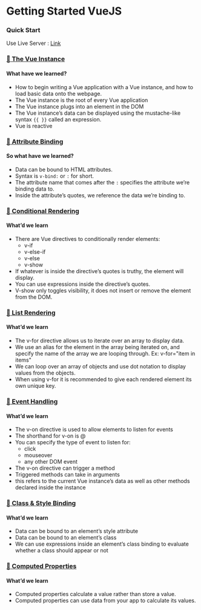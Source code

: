 # Getting Started VueJS

### Quick Start

Use Live Server : [Link](https://marketplace.visualstudio.com/items?itemName=ritwickdey.LiveServer)

### [:open_file_folder: The Vue Instance ](https://github.com/khairul-abdi/khairul-abdi-Getting_Started_VueJS/tree/master/Intro%20to%20Vue.js/1.%20The%20Vue%20Instance)

#### What have we learned?

- How to begin writing a Vue application with a Vue instance, and how to load basic data onto the webpage.
- The Vue instance is the root of every Vue application
- The Vue instance plugs into an element in the DOM
- The Vue instance’s data can be displayed using the mustache-like syntax `{{ }}` called an expression.
- Vue is reactive

### [:open_file_folder: Attribute Binding ](https://github.com/khairul-abdi/khairul-abdi-Getting_Started_VueJS/tree/master/Intro%20to%20Vue.js/2.%20Attribute%20Binding)

#### So what have we learned?

- Data can be bound to HTML attributes.
- Syntax is `v-bind:` or `:` for short.
- The attribute name that comes after the `:` specifies the attribute we’re binding data to.
- Inside the attribute’s quotes, we reference the data we’re binding to.

### [:open_file_folder: Conditional Rendering ](https://github.com/khairul-abdi/Getting_Started_VueJS/tree/master/Intro%20to%20Vue.js/3.%20Conditional%20Rendering)

#### What’d we learn

- There are Vue directives to conditionally render elements:
  - v-if
  - v-else-if
  - v-else
  - v-show
- If whatever is inside the directive’s quotes is truthy, the element will display.
- You can use expressions inside the directive’s quotes.
- V-show only toggles visibility, it does not insert or remove the element from the DOM.

### [:open_file_folder: List Rendering ](https://github.com/khairul-abdi/Getting_Started_VueJS/tree/master/Intro%20to%20Vue.js/4.%20List%20Rendering)

#### What’d we learn

- The v-for directive allows us to iterate over an array to display data.
- We use an alias for the element in the array being iterated on, and specify the name of the array we are looping through. Ex: v-for="item in items"
- We can loop over an array of objects and use dot notation to display values from the objects.
- When using v-for it is recommended to give each rendered element its own unique key.

### [:open_file_folder: Event Handling ](https://github.com/khairul-abdi/Getting_Started_VueJS/tree/master/Intro%20to%20Vue.js/5.%20Event%20Handling)

#### What’d we learn

- The v-on directive is used to allow elements to listen for events
- The shorthand for v-on is @
- You can specify the type of event to listen for:
  - click
  - mouseover
  - any other DOM event
- The v-on directive can trigger a method
- Triggered methods can take in arguments
- this refers to the current Vue instance’s data as well as other methods declared inside the instance

### [:open_file_folder: Class & Style Binding ](https://github.com/khairul-abdi/Getting_Started_VueJS/tree/master/Intro%20to%20Vue.js/6.%20Class%20&%20Style%20Binding)

#### What’d we learn

- Data can be bound to an element’s style attribute
- Data can be bound to an element’s class
- We can use expressions inside an element’s class binding to evaluate whether a class should appear or not

### [:open_file_folder: Computed Properties ](https://github.com/khairul-abdi/Getting_Started_VueJS/tree/master/Intro%20to%20Vue.js/7.%20Computed%20Properties)

#### What’d we learn

- Computed properties calculate a value rather than store a value.
- Computed properties can use data from your app to calculate its values.
